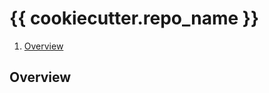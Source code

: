 # {{ cookiecutter.repo_name }}

1. [Overview](#overview)

## Overview

<!-- BEGIN_TF_DOCS -->

<!-- END_TF_DOCS -->
